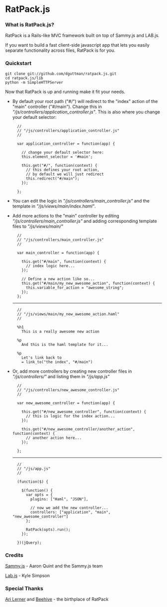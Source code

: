 RatPack.js
===

### What is RatPack.js?

RatPack is a Rails-like MVC framework built on top of Sammy.js and LAB.js. 

If you want to build a fast client-side javascript app that lets you easily separate functionality across files, RatPack is for you.

### Quickstart

    git clone git://github.com/dguttman/ratpack.js.git
    cd ratpack.js/lib
    python -m SimpleHTTPServer
  
Now that RatPack is up and running make it fit your needs.

* By default your root path ("#/") will redirect to the "index" action of the "main" controller ("#/main"). Change this in *"/js/controllers/application_controller.js"*. This is also where you change your default selector:

        //
        // "/js/controllers/application_controller.js"
        //

        var application_controller = function(app) {
          
          // change your default selector here:
          this.element_selector = '#main';    

          this.get("#/", function(context) {
            // this defines your root action, 
            // by default we will just redirect
            this.redirect("#/main");
          });

        };

* You can edit the logic in *"/js/controllers/main_controller.js"* and the template in *"/js/views/main/index.haml"*.

* Add more actions to the "main" controller by editing *"/js/controllers/main_controller.js"* and adding corresponding template files to *"/js/views/main/"*

        //
        // "/js/controllers/main_controller.js"
        //

        var main_controller = function(app) {

          this.get("#/main", function(context) {
            // index logic here...
          });
      
          // Define a new action like so...
          this.get("#/main/my_new_awesome_action", function(context) {
            this.variable_for_action = "awesome_string";
          });
        };
    
    ---

        //
        // "/js/views/main/my_new_awesome_action.haml"
        //
    
        %h1
          This is a really awesome new action
      
        %p
          And this is the haml template for it...
          
        %p
          Let's link back to 
          = link_to("the index", "#/main")
    
* Or, add more controllers by creating new controller files in *"/js/controllers/"* and listing them in *"/js/app.js"*

        //
        // "/js/controllers/new_awesome_controller.js"
        //
        
        var new_awesome_controller = function(app) {
          
          this.get("#/new_awesome_controller", function(context) {
            // this is logic for the index action...
          });
          
          this.get("#/new_awesome_controller/another_action", function(context) {
            // another action here...
          });
          
        };
        
    ---
    
        //
        // "/js/app.js"
        //
        
        (function($) {

          $(function() {
            var opts = {
              plugins: ["Haml", "JSON"],
              
              // now we add the new controller...
              controllers: ["application", "main", "new_awesome_controller"]
            };
            
            RatPack(opts).run();
          });

        })(jQuery);


### Credits

[Sammy.js](http://github.com/quirkey/sammy) - Aaron Quint and the Sammy.js team

[Lab.js](http://github.com/getify/LABjs) - Kyle Simpson

### Special Thanks

[Ari Lerner](http://willcodeforfoo.com/) and [Beehive](http://github.com/auser/beehive) - the birthplace of RatPack